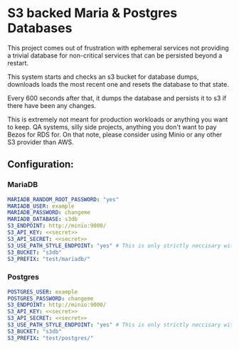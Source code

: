 # S3 backed Maria & Postgres Databases

This project comes out of frustration with ephemeral services not providing a trivial database for non-critical services
that can be persisted beyond a restart.

This system starts and checks an s3 bucket for database dumps, downloads loads the most recent one and resets the database to that state.

Every 600 seconds after that, it dumps the database and persists it to s3 if there have been any changes.

This is extremely not meant for production workloads or anything you want to keep. QA systems, silly side projects, anything you don't want to pay Bezos for RDS for.
On that note, please consider using Minio or any other S3 provider than AWS.

## Configuration:

### MariaDB

```yaml
MARIADB_RANDOM_ROOT_PASSWORD: "yes"
MARIADB_USER: example
MARIADB_PASSWORD: changeme
MARIADB_DATABASE: s3db
S3_ENDPOINT: http://minio:9000/
S3_API_KEY: <<secret>>
S3_API_SECRET: <<secret>>
S3_USE_PATH_STYLE_ENDPOINT: "yes" # This is only strictly neccisary with Minio, maybe others.
S3_BUCKET: "s3db"
S3_PREFIX: "test/mariadb/"
```

### Postgres

```yaml
POSTGRES_USER: example
POSTGRES_PASSWORD: changeme
S3_ENDPOINT: http://minio:9000/
S3_API_KEY: <<secret>>
S3_API_SECRET: <<secret>>
S3_USE_PATH_STYLE_ENDPOINT: "yes" # This is only strictly neccisary with Minio, maybe others.
S3_BUCKET: "s3db"
S3_PREFIX: "test/postgres/"
```
